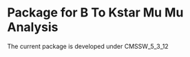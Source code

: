# Package for B To Kstar Mu Mu Analysis

The current package is developed under CMSSW\_5\_3\_12 



 
